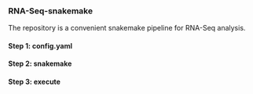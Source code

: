 ### RNA-Seq-snakemake
The repository is a convenient snakemake pipeline for RNA-Seq analysis.

#### Step 1: config.yaml

#### Step 2: snakemake

#### Step 3: execute
